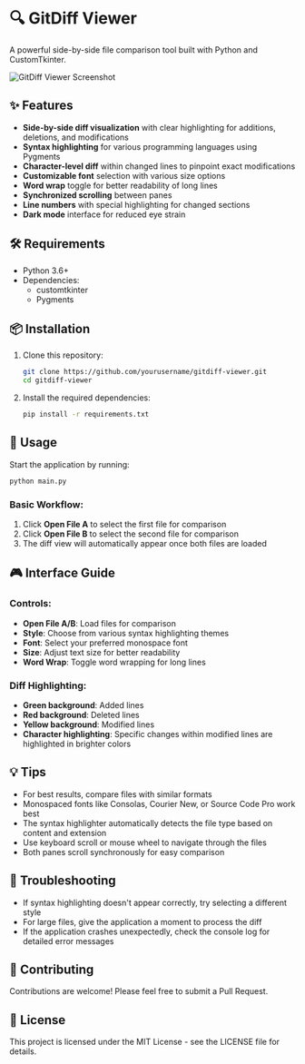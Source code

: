 # 🔍 GitDiff Viewer

A powerful side-by-side file comparison tool built with Python and CustomTkinter.

![GitDiff Viewer Screenshot](https://via.placeholder.com/800x450.png?text=GitDiff+Viewer+Screenshot)

## ✨ Features

- **Side-by-side diff visualization** with clear highlighting for additions, deletions, and modifications
- **Syntax highlighting** for various programming languages using Pygments
- **Character-level diff** within changed lines to pinpoint exact modifications
- **Customizable font** selection with various size options
- **Word wrap** toggle for better readability of long lines
- **Synchronized scrolling** between panes
- **Line numbers** with special highlighting for changed sections
- **Dark mode** interface for reduced eye strain

## 🛠️ Requirements

- Python 3.6+
- Dependencies:
  - customtkinter
  - Pygments

## 📦 Installation

1. Clone this repository:
   ```bash
   git clone https://github.com/yourusername/gitdiff-viewer.git
   cd gitdiff-viewer
   ```

2. Install the required dependencies:
   ```bash
   pip install -r requirements.txt
   ```

## 🚀 Usage

Start the application by running:

```bash
python main.py
```

### Basic Workflow:

1. Click **Open File A** to select the first file for comparison
2. Click **Open File B** to select the second file for comparison
3. The diff view will automatically appear once both files are loaded

## 🎮 Interface Guide

### Controls:
- **Open File A/B**: Load files for comparison
- **Style**: Choose from various syntax highlighting themes
- **Font**: Select your preferred monospace font
- **Size**: Adjust text size for better readability
- **Word Wrap**: Toggle word wrapping for long lines

### Diff Highlighting:
- **Green background**: Added lines
- **Red background**: Deleted lines
- **Yellow background**: Modified lines
- **Character highlighting**: Specific changes within modified lines are highlighted in brighter colors

## 💡 Tips

- For best results, compare files with similar formats
- Monospaced fonts like Consolas, Courier New, or Source Code Pro work best
- The syntax highlighter automatically detects the file type based on content and extension
- Use keyboard scroll or mouse wheel to navigate through the files
- Both panes scroll synchronously for easy comparison

## 🔄 Troubleshooting

- If syntax highlighting doesn't appear correctly, try selecting a different style
- For large files, give the application a moment to process the diff
- If the application crashes unexpectedly, check the console log for detailed error messages

## 🤝 Contributing

Contributions are welcome! Please feel free to submit a Pull Request.

## 📄 License

This project is licensed under the MIT License - see the LICENSE file for details.